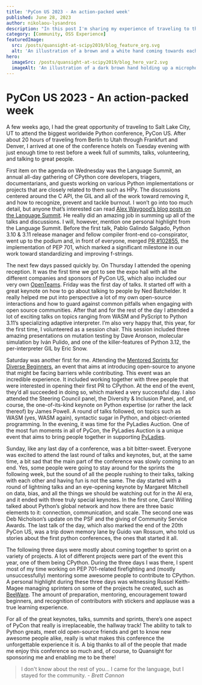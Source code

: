 ```yaml
---
title: 'PyCon US 2023 - An action-packed week'
published: June 28, 2023
author: nikolaou-lysandros
description: "In this post I'm sharing my experience of traveling to the US for PyCon US 2023"
category: [Community, OSS Experience]
featuredImage:
  src: /posts/quansight-at-scipy2019/blog_feature_org.svg
  alt: 'An illustration of a brown and a white hand coming towards each other to pass a business card with the logo of Quansight Labs.'
hero:
  imageSrc: /posts/quansight-at-scipy2019/blog_hero_var2.svg
  imageAlt: 'An illustration of a dark brown hand holding up a microphone, with some graphical elements highlighting the top of the microphone.'
---
```


# PyCon US 2023 - An action-packed week

A few weeks ago, I had the great opportunity of traveling to Salt Lake City,
UT to attend the biggest worldwide Python conference, PyCon US. After about
20 hours of traveling from Berlin to Utah through Frankfurt and Denver, I arrived
at one of the conference hotels on Tuesday evening with just enough time to rest
before a week full of summits, talks, volunteering, and talking to great people.

First item on the agenda on Wednesday was the Language Summit, an annual all-day
gathering of CPython core developers, triagers, documentarians, and guests working
on various Python implementations or projects that are closely related to them
such as HPy. The discussions centered around the C API, the GIL and all of the
work toward removing it, and how to recognize, prevent and tackle burnout. I won’t
go into too much detail, but anyone that’s interested can read [Alex Waygood’s blog
posts on the Language Summit](https://pyfound.blogspot.com/2023/05/the-python-language-summit-2023_29.html).
He really did an amazing job in summing up all of the talks and discussions. I will,
however, mention one personal highlight from the Language Summit. Before the first
talk, Pablo Galindo Salgado, Python 3.10 & 3.11 release manager and fellow compiler
front-end co-conspirator, went up to the podium and, in front of everyone, merged
[PR #102855](https://github.com/python/cpython/pull/102855), the implementation of
PEP 701, which marked a significant milestone in our work toward standardizing and
improving f-strings.

The next few days passed quickly by. On Thursday I attended the opening reception.
It was the first time we got to see the expo hall with all the different companies
and sponsors of PyCon US, which also included our very own [OpenTeams](https://www.openteams.com/).
Friday was the first day of talks. It started off with a great keynote on how to go
about talking to people by Ned Batchelder. It really helped me put into perspective
a lot of my own open-source interactions and how to guard against common pitfalls
when engaging with open source communities. After that and for the rest of the day I
attended a lot of exciting talks on topics ranging from WASM and PyScript to Python
3.11’s specializing adaptive interpreter. I’m also very happy that, this year, for
the first time, I volunteered as a session chair. This session included three
amazing presentations on mutation testing by Dave Aronson, molecular simulation by
Iván Pulido, and one of the killer-features of Python 3.12, the per-interpreter GIL
by Eric Snow.

Saturday was another first for me. Attending the [Mentored Sprints for Diverse
Beginners](https://mentored-sprints.netlify.app/), an event that aims at introducing
open-source to anyone that might be facing barriers while contributing. This event
was an incredible experience. It included working together with three people that
were interested in opening their first PR to CPython. At the end of the event,
they’d all succeeded in doing so, which marked a very successful day. I also attended
the Steering Council panel, the Diversity & Inclusion Panel, and, of course, the
one-of-its-kind keynote on Python expertise (or rather the lack thereof) by James
Powell. A round of talks followed, on topics such as WASM (yes, WASM again), syntactic
sugar in Python, and object-oriented programming. In the evening, it was time for
the PyLadies Auction. One of the most fun moments in all of PyCon, the PyLadies
Auction is a unique event that aims to bring people together in supporting [PyLadies](https://pyladies.com/).

Sunday, like any last day of a conference, was a bit bitter-sweet. Everyone was
excited to attend the last round of talks and keynotes, but, at the same time, a
bit sad that the main part of the conference was slowly coming to an end. Yes,
some people were going to stay around for the sprints the following week, but the
sound of all the people rushing to their talks, talking with each other and having
fun is not the same. The day started with a round of lightning talks and an
eye-opening keynote by Margaret Mitchell on data, bias, and all the things we should
be watching out for in the AI era, and it ended with three truly special keynotes.
In the first one, Carol Willing talked about Python’s global network and how there are
three basic elements to it: connection, communication, and scale. The second one was
Deb Nicholson’s update on the PSF and the giving of Community Service Awards. The
last talk of the day, which also marked the end of the 20th PyCon US, was a trip down
memory lane by Guido van Rossum, who told us stories about the first python conferences,
the ones that started it all.

The following three days were mostly about coming together to sprint on a variety of
projects. A lot of different projects were part of the event this year, one of them
being CPython. During the three days I was there, I spent most of my time working on
PEP 701-related firefighting and (mostly unsuccessfully) mentoring some awesome people
to contribute to CPython. A personal highlight during these three days was witnessing
Russel Keith-Magee managing sprinters on some of the projects he created, such as
[BeeWare](https://beeware.org/). The amount of preparation, mentoring, encouragement
toward beginners, and recognition of contributors with stickers and applause was a
true learning experience.

For all of the great keynotes, talks, summits and sprints, there’s one aspect of PyCon
that really is irreplaceable, the hallway track! The ability to talk to Python greats,
meet old open-source friends and get to know new awesome people alike, really is what
makes this conference the unforgettable experience it is. A big thanks to all of the
people that made me enjoy this conference so much and, of course, to Quansight for
sponsoring me and enabling me to be there!


> I don't know about the rest of you... I came for the language, but I stayed for the community.
> *- Brett Cannon*
